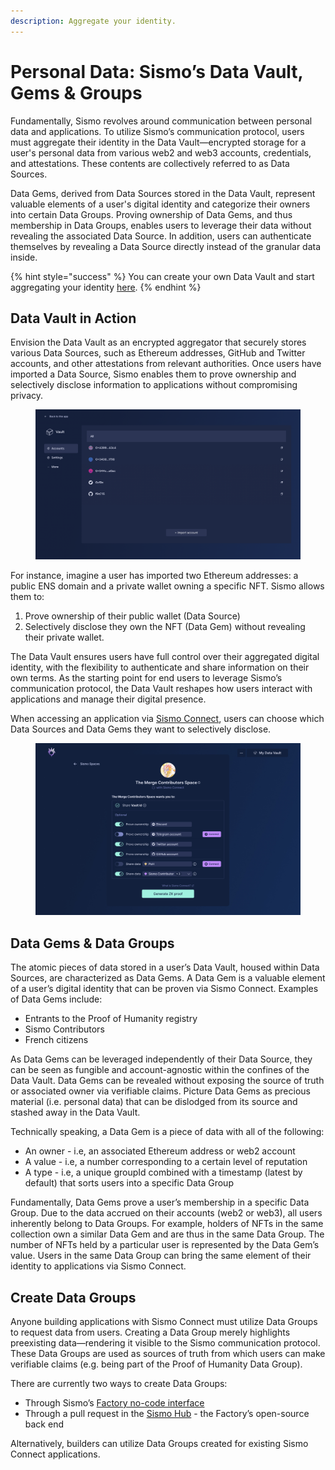 ```yaml
---
description: Aggregate your identity.
---
```


# Personal Data: Sismo’s Data Vault, Gems & Groups

Fundamentally, Sismo revolves around communication between personal data and applications. To utilize Sismo’s communication protocol, users must aggregate their identity in the Data Vault—encrypted storage for a user's personal data from various web2 and web3 accounts, credentials, and attestations. These contents are collectively referred to as Data Sources.

Data Gems, derived from Data Sources stored in the Data Vault, represent valuable elements of a user's digital identity and categorize their owners into certain Data Groups. Proving ownership of Data Gems, and thus membership in Data Groups, enables users to leverage their data without revealing the associated Data Source. In addition, users can authenticate themselves by revealing a Data Source directly instead of the granular data inside.

{% hint style="success" %}
You can create your own Data Vault and start aggregating your identity [here](https://vault-beta.sismo.io/).
{% endhint %}

## Data Vault in Action

Envision the Data Vault as an encrypted aggregator that securely stores various Data Sources, such as Ethereum addresses, GitHub and Twitter accounts, and other attestations from relevant authorities. Once users have imported a Data Source, Sismo enables them to prove ownership and selectively disclose information to applications without compromising privacy.

<figure><img src="../.gitbook/assets/Untitled.png" alt=""><figcaption></figcaption></figure>

For instance, imagine a user has imported two Ethereum addresses: a public ENS domain and a private wallet owning a specific NFT. Sismo allows them to:

1. Prove ownership of their public wallet (Data Source)
2. Selectively disclose they own the NFT (Data Gem) without revealing their private wallet.

The Data Vault ensures users have full control over their aggregated digital identity, with the flexibility to authenticate and share information on their own terms. As the starting point for end users to leverage Sismo’s communication protocol, the Data Vault reshapes how users interact with applications and manage their digital presence.

When accessing an application via [Sismo Connect](../#sismo-connect-the-crypto-native-sso), users can choose which Data Sources and Data Gems they want to selectively disclose.

<figure><img src="../.gitbook/assets/The Merge Contributors Space.jpg" alt=""><figcaption></figcaption></figure>

## Data Gems & Data Groups

The atomic pieces of data stored in a user’s Data Vault, housed within Data Sources, are characterized as Data Gems. A Data Gem is a valuable element of a user’s digital identity that can be proven via Sismo Connect. Examples of Data Gems include:

* Entrants to the Proof of Humanity registry
* Sismo Contributors
* French citizens

As Data Gems can be leveraged independently of their Data Source, they can be seen as fungible and account-agnostic within the confines of the Data Vault. Data Gems can be revealed without exposing the source of truth or associated owner via verifiable claims. Picture Data Gems as precious material (i.e. personal data) that can be dislodged from its source and stashed away in the Data Vault.

Technically speaking, a Data Gem is a piece of data with all of the following:

* An owner - i.e, an associated Ethereum address or web2 account
* A value - i.e, a number corresponding to a certain level of reputation
* A type - i.e, a unique groupId combined with a timestamp (latest by default) that sorts users into a specific Data Group

Fundamentally, Data Gems prove a user’s membership in a specific Data Group. Due to the data accrued on their accounts (web2 or web3), all users inherently belong to Data Groups. For example, holders of NFTs in the same collection own a similar Data Gem and are thus in the same Data Group. The number of NFTs held by a particular user is represented by the Data Gem’s value. Users in the same Data Group can bring the same element of their identity to applications via Sismo Connect.

## Create Data Groups

Anyone building applications with Sismo Connect must utilize Data Groups to request data from users. Creating a Data Group merely highlights preexisting data—rendering it visible to the Sismo communication protocol. These Data Groups are used as sources of truth from which users can make verifiable claims (e.g. being part of the Proof of Humanity Data Group).

There are currently two ways to create Data Groups:

* Through Sismo’s [Factory no-code interface](../sismo-factory/what-is-the-sismo-factory.md)
* Through a pull request in the [Sismo Hub](../knowledge-base/resources/sismo-hub/sismo-hub/create-your-group.md) - the Factory’s open-source back end

Alternatively, builders can utilize Data Groups created for existing Sismo Connect applications.
